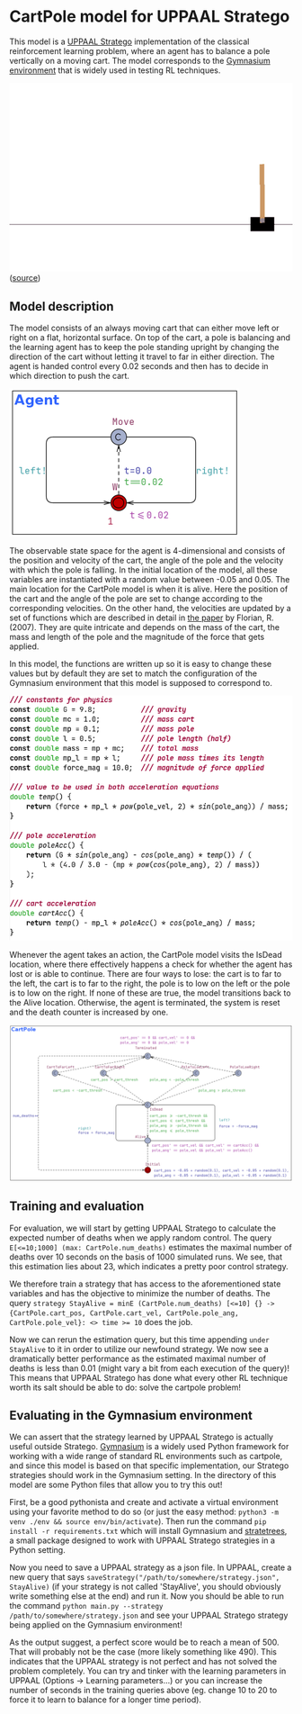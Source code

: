 # CartPole model for UPPAAL Stratego

This model is a [UPPAAL Stratego][1] implementation of the classical
reinforcement learning problem, where an agent has to balance a pole vertically
on a moving cart. The model corresponds to the [Gymnasium environment][4] that
is widely used in testing RL techniques.

![cartpole-gif](./reinforcement-learning-cartpole-v0.gif)
([source][2])


## Model description

The model consists of an always moving cart that can either move left or
right on a flat, horizontal surface. On top of the cart, a pole is balancing and
the learning agent has to keep the pole standing upright by changing the
direction of the cart without letting it travel to far in either direction.
The agent is handed control every 0.02 seconds and then has to decide in which
direction to push the cart.

![agent template](./imgs/agent-screenshot.png)

The observable state space for the agent is 4-dimensional and consists of the
position and velocity of the cart, the angle of the pole and the velocity with
which the pole is falling. In the initial location of the model, all these
variables are instantiated with a random value between -0.05 and 0.05. The main
location for the CartPole model is when it is alive. Here the position of the
cart and the angle of the pole are set to change according to the corresponding
velocities. On the other hand, the velocities are updated by a set of functions
which are described in detail in [the paper][3] by Florian,
R. (2007). They are quite intricate and depends on the mass of the cart, the
mass and length of the pole and the magnitude of the force that gets applied.

In this model, the functions are written up so it is easy to change these
values but by default they are set to match the configuration of the Gymnasium
environment that this model is supposed to correspond to.

![acceleration functions](./imgs/functions-screenshot.png)

Whenever the agent takes an action, the CartPole model visits the IsDead
location, where there effectively happens a check for whether the agent has lost
or is able to continue. There are four ways to lose: the cart is to far to the
left, the cart is to far to the right, the pole is to low on the left or the
pole is to low on the right. If none of these are true, the model transitions
back to the Alive location. Otherwise, the agent is terminated, the system is
reset and the death counter is increased by one.

![cartpole template](./imgs/cartpole-screenshot.png)


## Training and evaluation

For evaluation, we will start by getting UPPAAL Stratego to calculate the
expected number of deaths when we apply random control. The query `E[<=10;1000]
(max: CartPole.num_deaths)` estimates the maximal number of deaths over 10
seconds on the basis of 1000 simulated runs. We see, that this estimation lies
about 23, which indicates a pretty poor control strategy.

We therefore train a strategy that has access to the aforementioned state
variables and has the objective to minimize the number of deaths. The query
`strategy StayAlive = minE (CartPole.num_deaths) [<=10] {} ->
{CartPole.cart_pos, CartPole.cart_vel, CartPole.pole_ang, CartPole.pole_vel}:
<> time >= 10` does the job.

Now we can rerun the estimation query, but this time appending `under StayAlive`
to it in order to utilize our newfound strategy. We now see a dramatically
better performance as the estimated maximal number of deaths is less than
0.01 (might vary a bit from each execution of the query)! This means that UPPAAL
Stratego has done what every other RL technique worth its salt should be able to
do: solve the cartpole problem!


## Evaluating in the Gymnasium environment

We can assert that the strategy learned by UPPAAL Stratego is actually useful
outside Stratego. [Gymnasium][4] is a widely used Python framework for working
with a wide range of standard RL environments such as cartpole, and since this
model is based on that specific implementation, our Stratego strategies should
work in the Gymnasium setting. In the directory of this model are some Python
files that allow you to try this out!

First, be a good pythonista and create and activate a virtual environment using
your favorite method to do so (or just the easy method: `python3 -m venv ./env
&& source env/bin/activate`). Then run the command `pip install -r
requirements.txt` which will install Gymnasium and [stratetrees][5], a small
package designed to work with UPPAAL Stratego strategies in a Python setting.

Now you need to save a UPPAAL strategy as a json file. In UPPAAL, create a new
query that says `saveStrategy("/path/to/somewhere/strategy.json", StayAlive)`
(if your strategy is not called 'StayAlive', you should obviously write
something else at the end) and run it. Now you should be able to run the command
`python main.py --strategy /path/to/somewhere/strategy.json` and see your UPPAAL
Stratego strategy being applied on the Gymnasium environment!

As the output suggest, a perfect score would be to reach a mean of 500. That
will probably not be the case (more likely something like 490). This indicates
that the UPPAAL strategy is not perfect and has not solved the problem
completely. You can try and tinker with the learning parameters in UPPAAL
(Options -> Learning parameters...) or you can increase the number of seconds
in the training queries above (eg. change 10 to 20 to force it to learn to
balance for a longer time period).

[1]: https://people.cs.aau.dk/~marius/stratego/
[2]: https://tenor.com/view/reinforcement-learning-cartpole-v0-tensorflow-open-ai-gif-18474251
[3]: https://coneural.org/florian/papers/05_cart_pole.pdf
[4]: https://github.com/Farama-Foundation/Gymnasium/blob/main/gymnasium/envs/classic_control/cartpole.py
[5]: https://pypi.org/project/stratetrees/
